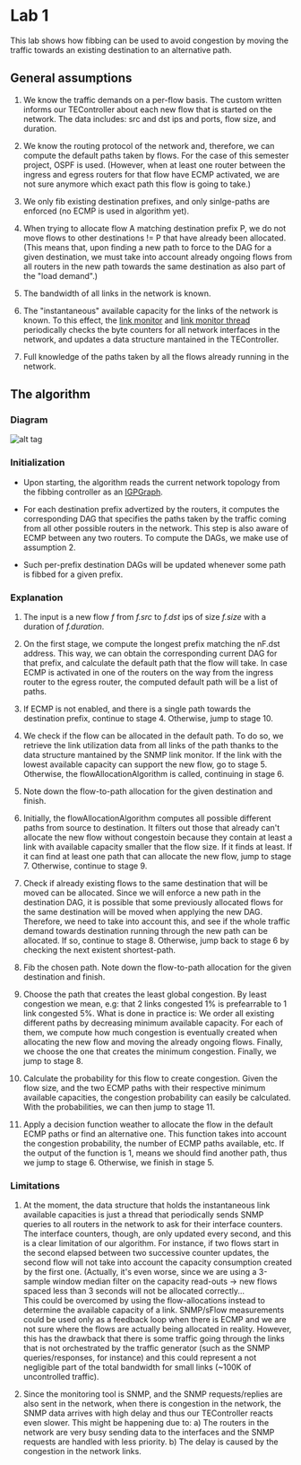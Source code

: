 # Lab 1
This lab shows how fibbing can be used to avoid congestion by moving
the traffic towards an existing destination to an alternative path.

## General assumptions

1. We know the traffic demands on a per-flow basis. The custom written informs our TEController about each new flow that is started on the network. The data includes: src and dst ips and ports, flow size, and duration.

2. We know the routing protocol of the network and, therefore, we can compute the default paths taken by flows. For the case of this semester project, OSPF is used. (However, when at least one router between the ingress and egress routers for that flow have ECMP activated, we are not sure anymore which exact path this flow is going to take.)

3. We only fib existing destination prefixes, and only sinlge-paths are enforced (no ECMP is used in algorithm yet).

4. When trying to allocate flow A matching destination prefix P, we do not move flows to other destinations != P that have already been allocated.
(This means that, upon finding a new path to force to the DAG for a given destination, we must take into account already ongoing flows from all routers in the new path towards the same destination as also part of the "load demand".)

5. The bandwidth of all links in the network is known.

6. The "instantaneous" available capacity for the links of the network is known. To this effect, the [link monitor](https://github.com/lferran/TEController/blob/master/tecontroller/linkmonitor/linksmonitor.py) and [link monitor thread](https://github.com/lferran/TEController/blob/master/tecontroller/linkmonitor/linksmonitor_thread.py) periodically checks the byte counters for all network interfaces in the network, and updates a data structure mantained in the TEController.

7. Full knowledge of the paths taken by all the flows already running in the network. 


## The algorithm 

### Diagram

![alt tag](https://github.com/lferran/TEController/blob/master/labs/lab1/lab1-algorithm.png)

### Initialization
- Upon starting, the algorithm reads the current network topology from the fibbing controller as an [IGPGraph](https://github.com/Fibbing/FibbingNode/blob/master/fibbingnode/misc/igp_graph.py).

- For each destination prefix advertized by the routers, it computes the corresponding DAG that specifies the paths taken by the traffic coming from all other possible routers in the network. This step is also aware of ECMP between any two routers. To compute the DAGs, we make use of assumption 2. 

- Such per-prefix destination DAGs will be updated whenever some path is fibbed for a given prefix.

### Explanation

1. The input is a new flow *f* from *f.src* to *f.dst* ips of size *f.size* with a duration of *f.duration*.

2. On the first stage, we compute the longest prefix matching the nF.dst address. This way, we can obtain the corresponding current DAG for that prefix, and calculate the default path that the flow will take. In case ECMP is activated in one of the routers on the way from the ingress router to the egress router, the computed default path will be a list of paths.

3. If ECMP is not enabled, and there is a single path towards the destination prefix, continue to stage 4. Otherwise, jump to stage 10.

4. We check if the flow can be allocated in the default path. To do so, we retrieve the link utilization data from all links of the path thanks to the data structure mantained by the SNMP link monitor. If the link with the lowest available capacity can support the new flow, go to stage 5. Otherwise, the flowAllocationAlgorithm is called, continuing in stage 6.

5. Note down the flow-to-path allocation for the given destination and finish.

6. Initially, the flowAllocationAlgorithm computes all possible different paths from source to destination. It filters out those that already can't allocate the new flow without congestoin because they contain at least a link with available capacity smaller that the flow size. If it finds at least. If it can find at least one path that can allocate the new flow, jump to stage 7. Otherwise, continue to stage 9.

7. Check if already existing flows to the same destination that will be moved can be allocated. Since we will enforce a new path in the destination DAG, it is possible that some previously allocated flows for the same destination will be moved when applying the new DAG. Therefore, we need to take into account this, and see if the whole traffic demand towards destination running through the new path can be allocated. If so, continue to stage 8. Otherwise, jump back to stage 6 by checking the next existent shortest-path.

8. Fib the chosen path. Note down the flow-to-path allocation for the given destination and finish.

9. Choose the path that creates the least global congestion. By least congestion we mean, e.g: that 2 links congested 1% is prefearrable to 1 link congested 5%. What is done in practice is: We order all existing different paths by decreasing minimum available capacity. For each of them, we compute how much congestion is eventually created when allocating the new flow and moving the already ongoing flows. Finally, we choose the one that creates the minimum congestion. Finally, we jump to stage 8.

10. Calculate the probability for this flow to create congestion. Given the flow size, and the two ECMP paths with their respective minimum available capacities, the congestion probability can easily be calculated. With the probabilities, we can then jump to stage 11.

11. Apply a decision function weather to allocate the flow in the default ECMP paths or find an alternative one. This function takes into account the congestion probability, the number of ECMP paths available, etc. If the output of the function is 1, means we should find another path, thus we jump to stage 6. Otherwise, we finish in stage 5.


### Limitations

1. At the moment, the data structure that holds the instantaneous link available capacities is just a thread that periodically sends SNMP queries to all routers in the network to ask for their interface counters. The interface counters, though, are only updated every second, and this is a clear limitation of our algorithm. For instance, if two flows start in the second elapsed between two successive counter updates, the second flow will not take into account the capacity consumption created by the first one. (Actually, it's even worse, since we are using a 3-sample window median filter on the capacity read-outs -> new flows spaced less than 3 seconds will not be allocated correctly...  
This could be overcomed by using the flow-allocations instead to determine the available capacity of a link. SNMP/sFlow measurements could be used only as a feedback loop when there is ECMP and we are not sure where the flows are actually being allocated in reality. However, this has the drawback that there is some traffic going through the links that is not orchestrated by the traffic generator (such as the SNMP queries/responses, for instance) and this could represent a not negligible part of the total bandwidth for small links (~100K of uncontrolled traffic).

2. Since the monitoring tool is SNMP, and the SNMP requests/replies are also sent in the network, when there is congestion in the network, the SNMP data arrives with high delay and thus our TEController reacts even slower. This might be happening due to: a) The routers in the network are very busy sending data to the interfaces and the SNMP requests are handled with less priority. b) The delay is caused by the congestion in the network links. 

